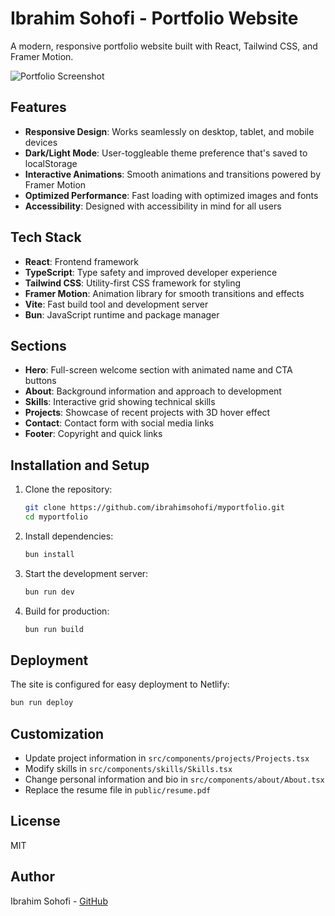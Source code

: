 # Ibrahim Sohofi - Portfolio Website

A modern, responsive portfolio website built with React, Tailwind CSS, and Framer Motion.

![Portfolio Screenshot](https://iad.microlink.io/Bs2CdxaX93us0bwGxuVb-muxpCZSz_xkF6ezYI7JiGTNn0GM0q8G4MEFYmn7ajU5kpjOPygCnrCfq6t0BMIQcw.png)

## Features

- **Responsive Design**: Works seamlessly on desktop, tablet, and mobile devices
- **Dark/Light Mode**: User-toggleable theme preference that's saved to localStorage
- **Interactive Animations**: Smooth animations and transitions powered by Framer Motion
- **Optimized Performance**: Fast loading with optimized images and fonts
- **Accessibility**: Designed with accessibility in mind for all users

## Tech Stack

- **React**: Frontend framework
- **TypeScript**: Type safety and improved developer experience
- **Tailwind CSS**: Utility-first CSS framework for styling
- **Framer Motion**: Animation library for smooth transitions and effects
- **Vite**: Fast build tool and development server
- **Bun**: JavaScript runtime and package manager

## Sections

- **Hero**: Full-screen welcome section with animated name and CTA buttons
- **About**: Background information and approach to development
- **Skills**: Interactive grid showing technical skills
- **Projects**: Showcase of recent projects with 3D hover effect
- **Contact**: Contact form with social media links
- **Footer**: Copyright and quick links

## Installation and Setup

1. Clone the repository:
   ```bash
   git clone https://github.com/ibrahimsohofi/myportfolio.git
   cd myportfolio
   ```

2. Install dependencies:
   ```bash
   bun install
   ```

3. Start the development server:
   ```bash
   bun run dev
   ```

4. Build for production:
   ```bash
   bun run build
   ```

## Deployment

The site is configured for easy deployment to Netlify:

```bash
bun run deploy
```

## Customization

- Update project information in `src/components/projects/Projects.tsx`
- Modify skills in `src/components/skills/Skills.tsx`
- Change personal information and bio in `src/components/about/About.tsx`
- Replace the resume file in `public/resume.pdf`

## License

MIT

## Author

Ibrahim Sohofi - [GitHub](https://github.com/ibrahimsohofi)
